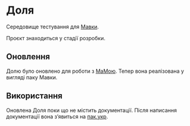 # Доля

Середовище тестування для [Мавки](https://xn--80aaf6ah.xn--j1amh/).

Проєкт знаходиться у стадії розробки.

## Оновлення

Долю було оновлено для роботи з
[МаМою](https://github.com/mavka-ukr/mavka).
Тепер вона реалізована у вигляді паку Мавки.

## Використання

Оновлена Доля поки що не містить документації. Після
написання документації вона зʼявиться на [пак.укр](https://%D0%BF%D0%B0%D0%BA.%D1%83%D0%BA%D1%80/).

